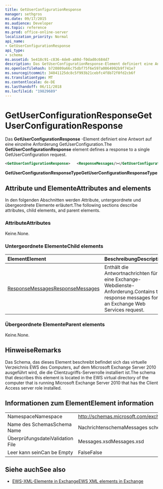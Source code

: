 ```yaml
---
title: GetUserConfigurationResponse
manager: sethgros
ms.date: 09/17/2015
ms.audience: Developer
ms.topic: reference
ms.prod: office-online-server
localization_priority: Normal
api_name:
- GetUserConfigurationResponse
api_type:
- schema
ms.assetid: 5e418c91-c836-4de0-a80d-f0dad0c684d7
description: Das GetUserConfigurationResponse-Element definiert eine Antwort auf eine einzelne Anforderung GetUserConfiguration.
ms.openlocfilehash: b720809a66c75dbf75f6e597a0064992b9f741e7
ms.sourcegitcommit: 34041125dc8c5f993b21cebfc4f8b72f0fd2cb6f
ms.translationtype: MT
ms.contentlocale: de-DE
ms.lasthandoff: 06/11/2018
ms.locfileid: "19829689"
---
```

# <a name="getuserconfigurationresponse"></a><span data-ttu-id="339e5-103">GetUserConfigurationResponse</span><span class="sxs-lookup"><span data-stu-id="339e5-103">GetUserConfigurationResponse</span></span>

<span data-ttu-id="339e5-104">Das **GetUserConfigurationResponse** -Element definiert eine Antwort auf eine einzelne Anforderung GetUserConfiguration.</span><span class="sxs-lookup"><span data-stu-id="339e5-104">The **GetUserConfigurationResponse** element defines a response to a single GetUserConfiguration request.</span></span> 
  
```xml
<GetUserConfigurationResponse>   <ResponseMessages/></GetUserConfigurationResponse>
```

 <span data-ttu-id="339e5-105">**GetUserConfigurationResponseType**</span><span class="sxs-lookup"><span data-stu-id="339e5-105">**GetUserConfigurationResponseType**</span></span>
## <a name="attributes-and-elements"></a><span data-ttu-id="339e5-106">Attribute und Elemente</span><span class="sxs-lookup"><span data-stu-id="339e5-106">Attributes and elements</span></span>

<span data-ttu-id="339e5-107">In den folgenden Abschnitten werden Attribute, untergeordnete und übergeordnete Elemente erläutert.</span><span class="sxs-lookup"><span data-stu-id="339e5-107">The following sections describe attributes, child elements, and parent elements.</span></span>
  
### <a name="attributes"></a><span data-ttu-id="339e5-108">Attribute</span><span class="sxs-lookup"><span data-stu-id="339e5-108">Attributes</span></span>

<span data-ttu-id="339e5-109">Keine.</span><span class="sxs-lookup"><span data-stu-id="339e5-109">None.</span></span>
  
### <a name="child-elements"></a><span data-ttu-id="339e5-110">Untergeordnete Elemente</span><span class="sxs-lookup"><span data-stu-id="339e5-110">Child elements</span></span>

|<span data-ttu-id="339e5-111">**Element**</span><span class="sxs-lookup"><span data-stu-id="339e5-111">**Element**</span></span>|<span data-ttu-id="339e5-112">**Beschreibung**</span><span class="sxs-lookup"><span data-stu-id="339e5-112">**Description**</span></span>|
|:-----|:-----|
|[<span data-ttu-id="339e5-113">ResponseMessages</span><span class="sxs-lookup"><span data-stu-id="339e5-113">ResponseMessages</span></span>](responsemessages.md) <br/> |<span data-ttu-id="339e5-114">Enthält die Antwortnachrichten für eine Exchange-Webdienste-Anforderung.</span><span class="sxs-lookup"><span data-stu-id="339e5-114">Contains the response messages for an Exchange Web Services request.</span></span>  <br/> |
   
### <a name="parent-elements"></a><span data-ttu-id="339e5-115">Übergeordnete Elemente</span><span class="sxs-lookup"><span data-stu-id="339e5-115">Parent elements</span></span>

<span data-ttu-id="339e5-116">Keine.</span><span class="sxs-lookup"><span data-stu-id="339e5-116">None.</span></span>
  
## <a name="remarks"></a><span data-ttu-id="339e5-117">Hinweise</span><span class="sxs-lookup"><span data-stu-id="339e5-117">Remarks</span></span>

<span data-ttu-id="339e5-118">Das Schema, das dieses Element beschreibt befindet sich das virtuelle Verzeichnis EWS des Computers, auf dem Microsoft Exchange Server 2010 ausgeführt wird, die die Clientzugriffs-Serverrolle installiert ist.</span><span class="sxs-lookup"><span data-stu-id="339e5-118">The schema that describes this element is located in the EWS virtual directory of the computer that is running Microsoft Exchange Server 2010 that has the Client Access server role installed.</span></span>
  
## <a name="element-information"></a><span data-ttu-id="339e5-119">Informationen zum Element</span><span class="sxs-lookup"><span data-stu-id="339e5-119">Element information</span></span>

|||
|:-----|:-----|
|<span data-ttu-id="339e5-120">Namespace</span><span class="sxs-lookup"><span data-stu-id="339e5-120">Namespace</span></span>  <br/> |http://schemas.microsoft.com/exchange/services/2006/messages  <br/> |
|<span data-ttu-id="339e5-121">Name des Schemas</span><span class="sxs-lookup"><span data-stu-id="339e5-121">Schema Name</span></span>  <br/> |<span data-ttu-id="339e5-122">Nachrichtenschema</span><span class="sxs-lookup"><span data-stu-id="339e5-122">Messages schema</span></span>  <br/> |
|<span data-ttu-id="339e5-123">Überprüfungsdatei</span><span class="sxs-lookup"><span data-stu-id="339e5-123">Validation File</span></span>  <br/> |<span data-ttu-id="339e5-124">Messages.xsd</span><span class="sxs-lookup"><span data-stu-id="339e5-124">Messages.xsd</span></span>  <br/> |
|<span data-ttu-id="339e5-125">Leer kann sein</span><span class="sxs-lookup"><span data-stu-id="339e5-125">Can be Empty</span></span>  <br/> |<span data-ttu-id="339e5-126">False</span><span class="sxs-lookup"><span data-stu-id="339e5-126">False</span></span>  <br/> |
   
## <a name="see-also"></a><span data-ttu-id="339e5-127">Siehe auch</span><span class="sxs-lookup"><span data-stu-id="339e5-127">See also</span></span>



- [<span data-ttu-id="339e5-128">EWS-XML-Elemente in Exchange</span><span class="sxs-lookup"><span data-stu-id="339e5-128">EWS XML elements in Exchange</span></span>](ews-xml-elements-in-exchange.md)

